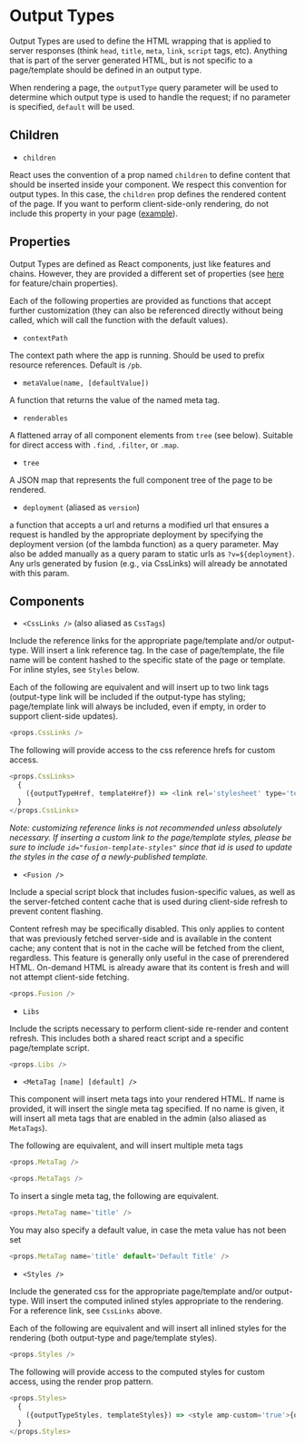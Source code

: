 # Output Types

Output Types are used to define the HTML wrapping that is applied to server responses (think `head`, `title`, `meta`, `link`, `script` tags, etc). Anything that is part of the server generated HTML, but is not specific to a page/template should be defined in an output type.

When rendering a page, the `outputType` query parameter will be used to determine which output type is used to handle the request; if no parameter is specified, `default` will be used.

## Children

-   `children`

React uses the convention of a prop named `children` to define content that should be inserted inside your component. We respect this convention for output types. In this case, the `children` prop defines the rendered content of the page. If you want to perform client-side-only rendering, do not include this property in your page ([example](../../engine/bundle/components/output-types/spa.jsx)).

## Properties

Output Types are defined as React components, just like features and chains. However, they are provided a different set of properties (see [here](./components.md) for feature/chain properties).

Each of the following properties are provided as functions that accept further customization (they can also be referenced directly without being called, which will call the function with the default values).

-   `contextPath`

The context path where the app is running. Should be used to prefix resource references. Default is `/pb`.

-   `metaValue(name, [defaultValue])`

A function that returns the value of the named meta tag.

-   `renderables`

A flattened array of all component elements from `tree` (see below). Suitable for direct access with `.find`, `.filter`, or `.map`.

-   `tree`

A JSON map that represents the full component tree of the page to be rendered.

-   `deployment` (aliased as `version`)

a function that accepts a url and returns a modified url that ensures a request is handled by the appropriate deployment by specifying the deployment version (of the lambda function) as a query parameter. May also be added manually as a query param to static urls as `?v=${deployment}`. Any urls generated by fusion (e.g., via CssLinks) will already be annotated with this param.

## Components

-   `<CssLinks />` (also aliased as `CssTags`)

Include the reference links for the appropriate page/template and/or output-type. Will insert a link reference tag. In the case of page/template, the file name will be content hashed to the specific state of the page or template. For inline styles, see `Styles` below.

Each of the following are equivalent and will insert up to two link tags (output-type link will be included if the output-type has styling; page/template link will always be included, even if empty, in order to support client-side updates).
```js
<props.CssLinks />
```

The following will provide access to the css reference hrefs for custom access.
```js
<props.CssLinks>
  {
    ({outputTypeHref, templateHref}) => <link rel='stylesheet' type='text/css' href={outputTypeHref} />
  }
</props.CssLinks>
```

_Note: customizing reference links is not recommended unless absolutely necessary. If inserting a custom link to the page/template styles, please be sure to include `id="fusion-template-styles"` since that id is used to update the styles in the case of a newly-published template._

-   `<Fusion />`

Include a special script block that includes fusion-specific values, as well as the server-fetched content cache that is used during client-side refresh to prevent content flashing.

Content refresh may be specifically disabled. This only applies to content that was previously fetched server-side and is available in the content cache; any content that is not in the cache will be fetched from the client, regardless. This feature is generally only useful in the case of prerendered HTML. On-demand HTML is already aware that its content is fresh and will not attempt client-side fetching.

```js
<props.Fusion />
```

-   `Libs`

Include the scripts necessary to perform client-side re-render and content refresh. This includes both a shared react script and a specific page/template script.

```js
<props.Libs />
```

-   `<MetaTag [name] [default] />`

This component will insert meta tags into your rendered HTML. If name is provided, it will insert the single meta tag specified. If no name is given, it will insert all meta tags that are enabled in the admin (also aliased as `MetaTags`).

The following are equivalent, and will insert multiple meta tags
```js
<props.MetaTag />
```
```js
<props.MetaTags />
```

To insert a single meta tag, the following are equivalent.
```js
<props.MetaTag name='title' />
```

You may also specify a default value, in case the meta value has not been set
```js
<props.MetaTag name='title' default='Default Title' />
```

-   `<Styles />`

Include the generated css for the appropriate page/template and/or output-type. Will insert the computed inlined styles appropriate to the rendering. For a reference link, see `CssLinks` above.

Each of the following are equivalent and will insert all inlined styles for the rendering (both output-type and page/template styles).
```js
<props.Styles />
```

The following will provide access to the computed styles for custom access, using the render prop pattern.
```js
<props.Styles>
  {
    ({outputTypeStyles, templateStyles}) => <style amp-custom='true'>{outputTypeStyles}</style>
  }
</props.Styles>
```
